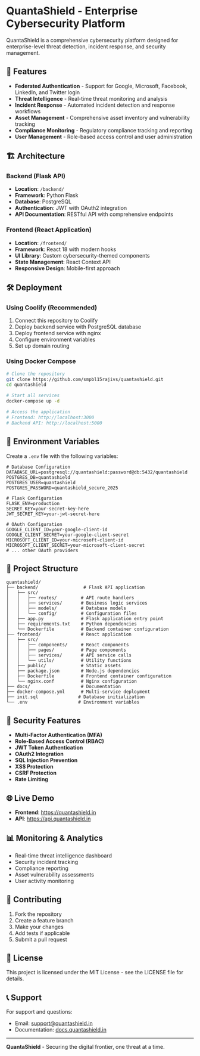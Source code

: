 # QuantaShield - Enterprise Cybersecurity Platform

QuantaShield is a comprehensive cybersecurity platform designed for enterprise-level threat detection, incident response, and security management.

## 🚀 Features

- **Federated Authentication** - Support for Google, Microsoft, Facebook, LinkedIn, and Twitter login
- **Threat Intelligence** - Real-time threat monitoring and analysis
- **Incident Response** - Automated incident detection and response workflows
- **Asset Management** - Comprehensive asset inventory and vulnerability tracking
- **Compliance Monitoring** - Regulatory compliance tracking and reporting
- **User Management** - Role-based access control and user administration

## 🏗️ Architecture

### Backend (Flask API)
- **Location**: `/backend/`
- **Framework**: Python Flask
- **Database**: PostgreSQL
- **Authentication**: JWT with OAuth2 integration
- **API Documentation**: RESTful API with comprehensive endpoints

### Frontend (React Application)
- **Location**: `/frontend/`
- **Framework**: React 18 with modern hooks
- **UI Library**: Custom cybersecurity-themed components
- **State Management**: React Context API
- **Responsive Design**: Mobile-first approach

## 🛠️ Deployment

### Using Coolify (Recommended)
1. Connect this repository to Coolify
2. Deploy backend service with PostgreSQL database
3. Deploy frontend service with nginx
4. Configure environment variables
5. Set up domain routing

### Using Docker Compose
```bash
# Clone the repository
git clone https://github.com/smpbl15rajivs/quantashield.git
cd quantashield

# Start all services
docker-compose up -d

# Access the application
# Frontend: http://localhost:3000
# Backend API: http://localhost:5000
```

## 🔧 Environment Variables

Create a `.env` file with the following variables:

```env
# Database Configuration
DATABASE_URL=postgresql://quantashield:password@db:5432/quantashield
POSTGRES_DB=quantashield
POSTGRES_USER=quantashield
POSTGRES_PASSWORD=quantashield_secure_2025

# Flask Configuration
FLASK_ENV=production
SECRET_KEY=your-secret-key-here
JWT_SECRET_KEY=your-jwt-secret-here

# OAuth Configuration
GOOGLE_CLIENT_ID=your-google-client-id
GOOGLE_CLIENT_SECRET=your-google-client-secret
MICROSOFT_CLIENT_ID=your-microsoft-client-id
MICROSOFT_CLIENT_SECRET=your-microsoft-client-secret
# ... other OAuth providers
```

## 📁 Project Structure

```
quantashield/
├── backend/                 # Flask API application
│   ├── src/
│   │   ├── routes/         # API route handlers
│   │   ├── services/       # Business logic services
│   │   ├── models/         # Database models
│   │   └── config/         # Configuration files
│   ├── app.py              # Flask application entry point
│   ├── requirements.txt    # Python dependencies
│   └── Dockerfile          # Backend container configuration
├── frontend/               # React application
│   ├── src/
│   │   ├── components/     # React components
│   │   ├── pages/          # Page components
│   │   ├── services/       # API service calls
│   │   └── utils/          # Utility functions
│   ├── public/             # Static assets
│   ├── package.json        # Node.js dependencies
│   ├── Dockerfile          # Frontend container configuration
│   └── nginx.conf          # Nginx configuration
├── docs/                   # Documentation
├── docker-compose.yml      # Multi-service deployment
├── init.sql               # Database initialization
└── .env                   # Environment variables
```

## 🔐 Security Features

- **Multi-Factor Authentication (MFA)**
- **Role-Based Access Control (RBAC)**
- **JWT Token Authentication**
- **OAuth2 Integration**
- **SQL Injection Prevention**
- **XSS Protection**
- **CSRF Protection**
- **Rate Limiting**

## 🌐 Live Demo

- **Frontend**: https://quantashield.in
- **API**: https://api.quantashield.in

## 📊 Monitoring & Analytics

- Real-time threat intelligence dashboard
- Security incident tracking
- Compliance reporting
- Asset vulnerability assessments
- User activity monitoring

## 🤝 Contributing

1. Fork the repository
2. Create a feature branch
3. Make your changes
4. Add tests if applicable
5. Submit a pull request

## 📄 License

This project is licensed under the MIT License - see the LICENSE file for details.

## 📞 Support

For support and questions:
- Email: support@quantashield.in
- Documentation: [docs.quantashield.in](https://docs.quantashield.in)

---

**QuantaShield** - Securing the digital frontier, one threat at a time.


